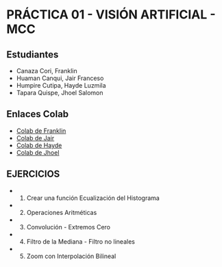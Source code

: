 # PRÁCTICA 01 - VISIÓN ARTIFICIAL - MCC

## Estudiantes
- Canaza Cori, Franklin
- Huaman Canqui, Jair Franceso
- Humpire Cutipa, Hayde Luzmila
- Tapara Quispe, Jhoel Salomon

## Enlaces Colab
- [Colab de Franklin](https://drive.google.com/drive/folders/1IqMnKpqWROXIzsBp8nFiTILO8vYfASfZ?usp=sharing)
- [Colab de Jair](https://)
- [Colab de Hayde](https://)
- [Colab de Jhoel](https://)

## EJERCICIOS
- 1. Crear una función Ecualización del Histograma
- 2. Operaciones Aritméticas
- 3. Convolución - Extremos Cero
- 4. Filtro de la Mediana - Filtro no lineales
- 5. Zoom con Interpolación Bilineal
